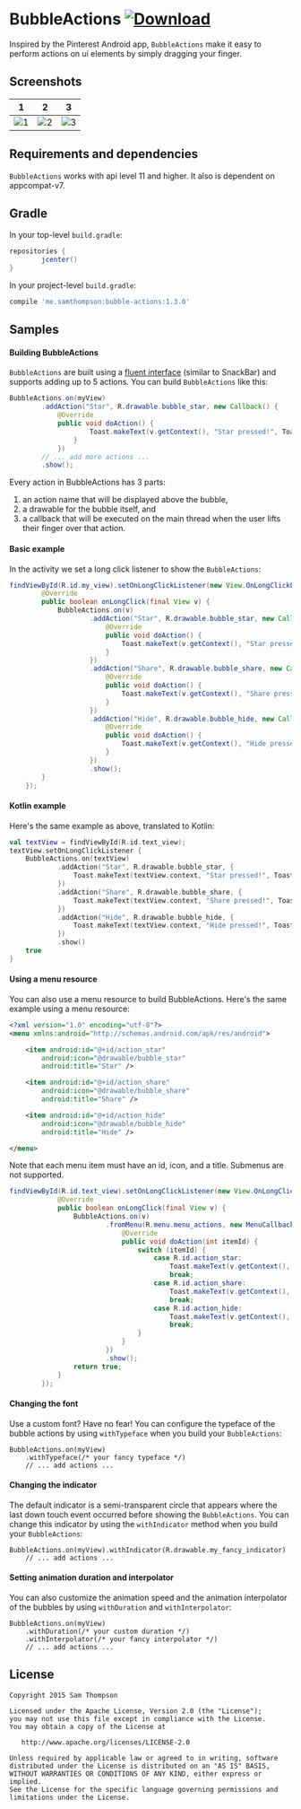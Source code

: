# BubbleActions [ ![Download](https://api.bintray.com/packages/samthompson/maven/bubble-actions/images/download.svg) ](https://bintray.com/samthompson/maven/bubble-actions/_latestVersion) 

Inspired by the Pinterest Android app, `BubbleActions` make it easy to perform actions 
on ui elements by simply dragging your finger.

## Screenshots
1 | 2 | 3
--- | --- | --- 
![1](http://i.imgur.com/jbI6Bay.gif) | ![2](http://i.imgur.com/YEtNBmn.gif)  | ![3](http://i.imgur.com/BKllyFY.gif)


## Requirements and dependencies
`BubbleActions` works with api level 11 and higher. It also is dependent on appcompat-v7.


## Gradle
In your top-level `build.gradle`:
```groovy
repositories {
        jcenter()
}
```

In your project-level `build.gradle`:
```groovy
compile 'me.samthompson:bubble-actions:1.3.0'
```


## Samples

#### Building BubbleActions
`BubbleActions` are built using a [fluent interface](https://en.wikipedia.org/wiki/Fluent_interface) 
(similar to SnackBar) and supports adding up to 5 actions. You can build `BubbleActions` like this:
```java
BubbleActions.on(myView)
        .addAction("Star", R.drawable.bubble_star, new Callback() {
            @Override
            public void doAction() {
                    Toast.makeText(v.getContext(), "Star pressed!", Toast.LENGTH_SHORT).show();
                }
            })
        // ... add more actions ...
        .show();
```
Every action in BubbleActions has 3 parts:

1. an action name that will be displayed above the bubble,
2. a drawable for the bubble itself, and
3. a callback that will be executed on the main thread when the user lifts their finger over that action.

#### Basic example
In the activity we set a long click listener to show the `BubbleActions`:
```java
findViewById(R.id.my_view).setOnLongClickListener(new View.OnLongClickListener() {
        @Override
        public boolean onLongClick(final View v) {
            BubbleActions.on(v)
                    .addAction("Star", R.drawable.bubble_star, new Callback() {
                        @Override
                        public void doAction() {
                            Toast.makeText(v.getContext(), "Star pressed!", Toast.LENGTH_SHORT).show();
                        }
                    })
                    .addAction("Share", R.drawable.bubble_share, new Callback() {
                        @Override
                        public void doAction() {
                            Toast.makeText(v.getContext(), "Share pressed!", Toast.LENGTH_SHORT).show();
                        }
                    })
                    .addAction("Hide", R.drawable.bubble_hide, new Callback() {
                        @Override
                        public void doAction() {
                            Toast.makeText(v.getContext(), "Hide pressed!", Toast.LENGTH_SHORT).show();
                        }
                    })
                    .show();
        }
    });
```

#### Kotlin example
Here's the same example as above, translated to Kotlin:
```kotlin
val textView = findViewById(R.id.text_view);
textView.setOnLongClickListener {
    BubbleActions.on(textView)
            .addAction("Star", R.drawable.bubble_star, {
                Toast.makeText(textView.context, "Star pressed!", Toast.LENGTH_SHORT).show()
            })
            .addAction("Share", R.drawable.bubble_share, {
                Toast.makeText(textView.context, "Share pressed!", Toast.LENGTH_SHORT).show()
            })
            .addAction("Hide", R.drawable.bubble_hide, {
                Toast.makeText(textView.context, "Hide pressed!", Toast.LENGTH_SHORT).show()
            })
            .show()
    true
}
```

#### Using a menu resource
You can also use a menu resource to build BubbleActions. Here's the same example using a menu resource:
```xml
<?xml version="1.0" encoding="utf-8"?>
<menu xmlns:android="http://schemas.android.com/apk/res/android">

    <item android:id="@+id/action_star"
        android:icon="@drawable/bubble_star"
        android:title="Star" />

    <item android:id="@+id/action_share"
        android:icon="@drawable/bubble_share"
        android:title="Share" />

    <item android:id="@+id/action_hide"
        android:icon="@drawable/bubble_hide"
        android:title="Hide" />

</menu>
```

Note that each menu item must have an id, icon, and a title. Submenus are not supported.
```java
findViewById(R.id.text_view).setOnLongClickListener(new View.OnLongClickListener() {
            @Override
            public boolean onLongClick(final View v) {
                BubbleActions.on(v)
                        .fromMenu(R.menu.menu_actions, new MenuCallback() {
                            @Override
                            public void doAction(int itemId) {
                                switch (itemId) {
                                    case R.id.action_star:
                                        Toast.makeText(v.getContext(), "Star pressed!", Toast.LENGTH_SHORT).show();
                                        break;
                                    case R.id.action_share:
                                        Toast.makeText(v.getContext(), "Share pressed!", Toast.LENGTH_SHORT).show();
                                        break;
                                    case R.id.action_hide:
                                        Toast.makeText(v.getContext(), "Hide pressed!", Toast.LENGTH_SHORT).show();
                                        break;
                                }
                            }
                        })
                        .show();
                return true;
            }
        });
```

#### Changing the font
Use a custom font? Have no fear! You can configure the typeface of the bubble actions by using `withTypeface` when
you build your `BubbleActions`:
```
BubbleActions.on(myView)
    .withTypeface(/* your fancy typeface */)
    // ... add actions ...
```

#### Changing the indicator
The default indicator is a semi-transparent circle that appears where the last down touch event occurred before
showing the `BubbleActions`. You can change this indicator by using the `withIndicator` method 
when you build your `BubbleActions`:
```
BubbleActions.on(myView).withIndicator(R.drawable.my_fancy_indicator)
    // ... add actions ...
```

#### Setting animation duration and interpolator
You can also customize the animation speed and the animation interpolator 
of the bubbles by using `withDuration` and `withInterpolator`:
```
BubbleActions.on(myView)
    .withDuration(/* your custom duration */)
    .withInterpolator(/* your fancy interpolator */)
    // ... add actions ...
```

## License
```
Copyright 2015 Sam Thompson

Licensed under the Apache License, Version 2.0 (the "License");
you may not use this file except in compliance with the License.
You may obtain a copy of the License at

   http://www.apache.org/licenses/LICENSE-2.0

Unless required by applicable law or agreed to in writing, software
distributed under the License is distributed on an "AS IS" BASIS,
WITHOUT WARRANTIES OR CONDITIONS OF ANY KIND, either express or implied.
See the License for the specific language governing permissions and
limitations under the License.
```
